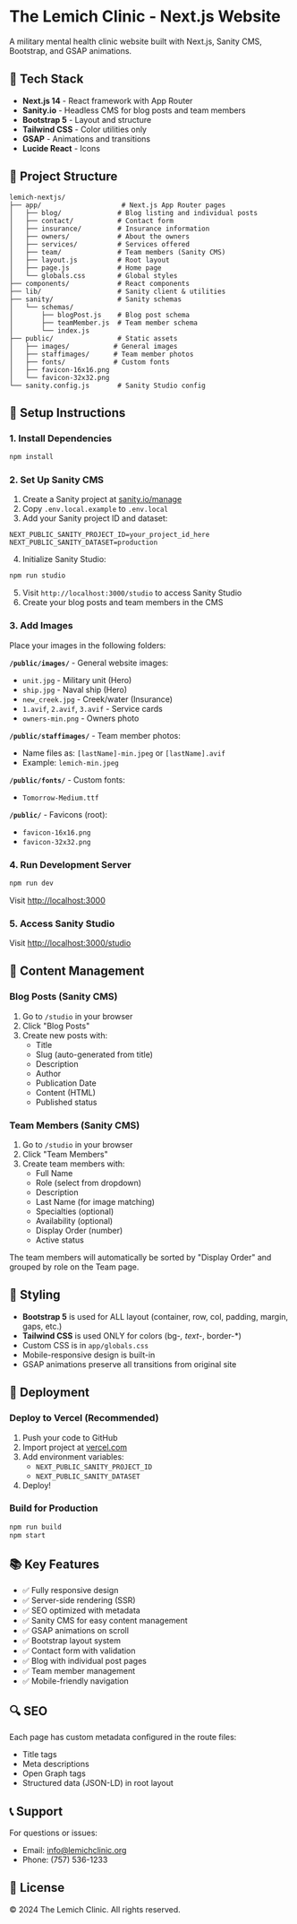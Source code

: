 # The Lemich Clinic - Next.js Website

A military mental health clinic website built with Next.js, Sanity CMS, Bootstrap, and GSAP animations.

## 🚀 Tech Stack

- **Next.js 14** - React framework with App Router
- **Sanity.io** - Headless CMS for blog posts and team members
- **Bootstrap 5** - Layout and structure
- **Tailwind CSS** - Color utilities only
- **GSAP** - Animations and transitions
- **Lucide React** - Icons

## 📁 Project Structure

```
lemich-nextjs/
├── app/                    # Next.js App Router pages
│   ├── blog/              # Blog listing and individual posts
│   ├── contact/           # Contact form
│   ├── insurance/         # Insurance information
│   ├── owners/            # About the owners
│   ├── services/          # Services offered
│   ├── team/              # Team members (Sanity CMS)
│   ├── layout.js          # Root layout
│   ├── page.js            # Home page
│   └── globals.css        # Global styles
├── components/            # React components
├── lib/                   # Sanity client & utilities
├── sanity/                # Sanity schemas
│   └── schemas/
│       ├── blogPost.js    # Blog post schema
│       ├── teamMember.js  # Team member schema
│       └── index.js
├── public/                # Static assets
│   ├── images/           # General images
│   ├── staffimages/      # Team member photos
│   ├── fonts/            # Custom fonts
│   ├── favicon-16x16.png
│   └── favicon-32x32.png
└── sanity.config.js       # Sanity Studio config
```

## 🔧 Setup Instructions

### 1. Install Dependencies
```bash
npm install
```

### 2. Set Up Sanity CMS

1. Create a Sanity project at [sanity.io/manage](https://sanity.io/manage)
2. Copy `.env.local.example` to `.env.local`
3. Add your Sanity project ID and dataset:
```env
NEXT_PUBLIC_SANITY_PROJECT_ID=your_project_id_here
NEXT_PUBLIC_SANITY_DATASET=production
```

4. Initialize Sanity Studio:
```bash
npm run studio
```

5. Visit `http://localhost:3000/studio` to access Sanity Studio
6. Create your blog posts and team members in the CMS

### 3. Add Images

Place your images in the following folders:

**`/public/images/`** - General website images:
- `unit.jpg` - Military unit (Hero)
- `ship.jpg` - Naval ship (Hero)
- `new_creek.jpg` - Creek/water (Insurance)
- `1.avif`, `2.avif`, `3.avif` - Service cards
- `owners-min.png` - Owners photo

**`/public/staffimages/`** - Team member photos:
- Name files as: `[lastName]-min.jpeg` or `[lastName].avif`
- Example: `lemich-min.jpeg`

**`/public/fonts/`** - Custom fonts:
- `Tomorrow-Medium.ttf`

**`/public/`** - Favicons (root):
- `favicon-16x16.png`
- `favicon-32x32.png`

### 4. Run Development Server
```bash
npm run dev
```

Visit [http://localhost:3000](http://localhost:3000)

### 5. Access Sanity Studio
Visit [http://localhost:3000/studio](http://localhost:3000/studio)

## 📝 Content Management

### Blog Posts (Sanity CMS)
1. Go to `/studio` in your browser
2. Click "Blog Posts"
3. Create new posts with:
   - Title
   - Slug (auto-generated from title)
   - Description
   - Author
   - Publication Date
   - Content (HTML)
   - Published status

### Team Members (Sanity CMS)
1. Go to `/studio` in your browser
2. Click "Team Members"
3. Create team members with:
   - Full Name
   - Role (select from dropdown)
   - Description
   - Last Name (for image matching)
   - Specialties (optional)
   - Availability (optional)
   - Display Order (number)
   - Active status

The team members will automatically be sorted by "Display Order" and grouped by role on the Team page.

## 🎨 Styling

- **Bootstrap 5** is used for ALL layout (container, row, col, padding, margin, gaps, etc.)
- **Tailwind CSS** is used ONLY for colors (bg-*, text-*, border-*)
- Custom CSS is in `app/globals.css`
- Mobile-responsive design is built-in
- GSAP animations preserve all transitions from original site

## 🚢 Deployment

### Deploy to Vercel (Recommended)
1. Push your code to GitHub
2. Import project at [vercel.com](https://vercel.com)
3. Add environment variables:
   - `NEXT_PUBLIC_SANITY_PROJECT_ID`
   - `NEXT_PUBLIC_SANITY_DATASET`
4. Deploy!

### Build for Production
```bash
npm run build
npm start
```

## 📚 Key Features

- ✅ Fully responsive design
- ✅ Server-side rendering (SSR)
- ✅ SEO optimized with metadata
- ✅ Sanity CMS for easy content management
- ✅ GSAP animations on scroll
- ✅ Bootstrap layout system
- ✅ Contact form with validation
- ✅ Blog with individual post pages
- ✅ Team member management
- ✅ Mobile-friendly navigation

## 🔍 SEO

Each page has custom metadata configured in the route files:
- Title tags
- Meta descriptions
- Open Graph tags
- Structured data (JSON-LD) in root layout

## 📞 Support

For questions or issues:
- Email: info@lemichclinic.org
- Phone: (757) 536-1233

## 📄 License

© 2024 The Lemich Clinic. All rights reserved.
